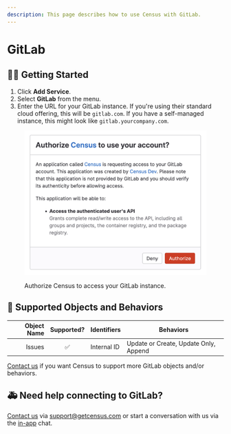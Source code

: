 ```yaml
---
description: This page describes how to use Census with GitLab.
---
```


# GitLab

## 🏃‍♀️ Getting Started

1. Click **Add Service**.
2. Select **GitLab** from the menu.
3. Enter the URL for your GitLab instance. If you're using their standard cloud offering, this will be `gitlab.com`. If you have a self-managed instance, this might look like `gitlab.yourcompany.com`.

<figure><img src="../.gitbook/assets/gitlab.png" alt=""><figcaption><p>Authorize Census to access your GitLab instance.</p></figcaption></figure>

## 🔀 Supported Objects and Behaviors

| **Object Name** | **Supported?** | **Identifiers**  | **Behaviors** |
| --------------: | :------------: | ---------------- | ------------- |
| Issues | ✅ | Internal ID | Update or Create, Update Only, Append |

[Contact us](mailto:support@getcensus.com) if you want Census to support more GitLab objects and/or behaviors.

## 🚑 Need help connecting to GitLab?

[Contact us](mailto:support@getcensus.com) via support@getcensus.com or start a conversation with us via the [in-app](https://app.getcensus.com) chat.
